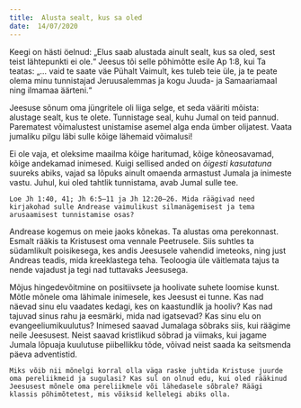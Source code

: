 ```yaml
---
title:  Alusta sealt, kus sa oled
date:  14/07/2020
---
```


Keegi on hästi öelnud: „Elus saab alustada ainult sealt, kus sa oled, sest teist lähtepunkti ei ole.“ Jeesus tõi selle põhimõtte esile Ap 1:8, kui Ta teatas: „… vaid te saate väe Pühalt Vaimult, kes tuleb teie üle, ja te peate olema minu tunnistajad Jeruusalemmas ja kogu Juuda- ja Samaariamaal ning ilmamaa äärteni.“

Jeesuse sõnum oma jüngritele oli liiga selge, et seda vääriti mõista: alustage sealt, kus te olete. Tunnistage seal, kuhu Jumal on teid pannud. Parematest võimalustest unistamise asemel alga enda ümber olijatest. Vaata jumaliku pilgu läbi sulle kõige lähemaid võimalusi!

Ei ole vaja, et oleksime maailma kõige haritumad, kõige kõneosavamad, kõige andekamad inimesed. Kuigi sellised anded on _õigesti kasutatuna_ suureks abiks, vajad sa lõpuks ainult omaenda armastust Jumala ja inimeste vastu. Juhul, kui oled tahtlik tunnistama, avab Jumal sulle tee.

`Loe Jh 1:40, 41; Jh 6:5–11 ja Jh 12:20–26. Mida räägivad need kirjakohad sulle Andrease vaimulikust silmanägemisest ja tema arusaamisest tunnistamise osas?`

Andrease kogemus on meie jaoks kõnekas. Ta alustas oma perekonnast. Esmalt rääkis ta Kristusest oma vennale Peetrusele. Siis suhtles ta südamlikult poisikesega, kes andis Jeesusele vahendid imeteoks, ning just Andreas teadis, mida kreeklastega teha. Teoloogia üle väitlemata tajus ta nende vajadust ja tegi nad tuttavaks Jeesusega.

Mõjus hingedevõitmine on positiivsete ja hoolivate suhete loomise kunst. Mõtle mõnele oma lähimale inimesele, kes Jeesust ei tunne. Kas nad näevad sinu elu vaadates kedagi, kes on kaastundlik ja hooliv? Kas nad tajuvad sinus rahu ja eesmärki, mida nad igatsevad? Kas sinu elu on evangeeliumikuulutus? Inimesed saavad Jumalaga sõbraks siis, kui räägime neile Jeesusest. Neist saavad kristlikud sõbrad ja viimaks, kui jagame Jumala lõpuaja kuulutuse piibellikku tõde, võivad neist saada ka seitsmenda päeva adventistid.

`Miks võib nii mõnelgi korral olla väga raske juhtida Kristuse juurde oma pereliikmeid ja sugulasi? Kas sul on olnud edu, kui oled rääkinud Jeesusest mõnele oma pereliikmele või lähedasele sõbrale? Räägi klassis põhimõtetest, mis võiksid kellelegi abiks olla.`
